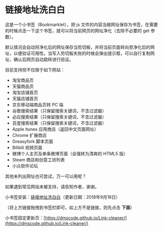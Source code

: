 链接地址洗白白
===

这是一个小书签（Bookmarklet），把 js 文件的内容当做网址保存为书签，在需要的时候点击一下这个书签，就可以将当前网页的网址净化（去除不必要的 get 参数）。

默认情况会自动将净化后的网址保存当剪切板，并将当前页面转向至净化后的网址，以便验证可用性。当写入剪切板失败的时候会弹出提示框，可以自行复制网址，确认后网页自动跳转进行验证。

目前支持但不仅限于如下网站：

* 淘宝商品页
* 天猫商品页
* 淘宝店铺首页
* 天猫店铺首页
* 京东移动端商品页转 PC 端
* 谷歌搜索结果（只保留搜索关键词，不含过滤器）
* 必应搜索结果（只保留搜索关键词，不含过滤器）
* 百度搜索结果（只保留搜索关键词，不含过滤器）
* Apple itunes 应用商店（返回中文页面网址）
* Chrome 扩展商店
* Greasyfork 脚本页面
* Bilibili 视频页面
* 微博个人主页及单条微博页面（会强转为清爽的 HTML5 版）
* Steam 商店和创意工坊列表
* 小众软件论坛

其他未列出网址也可尝试，万一可以用呢？

如果遇到常见网站未被支持，请告知作者，谢谢。

小书签安装：<a href="javascript: (function () { const rulers = { 'tools.appinn.com': {/* 小众工具站，保留 hash */ testReg: /^http(s)?:\/\/tools\.appinn\.com\/.*$/i, replace: '', query: [], hash: true }, 'www.bilibili.com': {/* Blibili */ testReg: /^http(?:s)?:\/\/www\.bilibili\.com\/video\/(av\d+).*$/i, replace: 'https://www.bilibili.com/$1', query: ['p'], hash: true }, 'itunes.apple.com': {/* Apple Stroe */ testReg: /^http(?:s)?:\/\/itunes\.apple\.com\/(?:\w{2}\/)?([^\/]+)\/(?:[^\/]+\/)?((?:id)\d+).*$/i, replace: 'https://itunes.apple.com/cn/$1/$2', query: [], hash: false }, 'chrome.google.com/webstore': {/* Chrome Store */ testReg: /^http(?:s)?:\/\/chrome\.google\.com\/webstore\/detail\/[^\/]+\/([a-z]{32}).*/i, replace: 'https://chrome.google.com/webstore/detail/$1', query: [], hash: false }, 's.taobao.com': {/* Taobao Search */ testReg: /^http(?:s)?:\/\/s\.taobao\.com\/search.*$/i, replace: 'https://s.taobao.com/search', query: ['q'], hash: false, }, 'list.tmall.com': {/* Tmall Search */ testReg: /^http(?:s)?:\/\/list\.tmall\.com\/search_product\.htm.*$/i, replace: 'https://list.tmall.com/search_product.htm', query: ['q'], hash: false, }, 'item.taobao.com': {/* Taobao item */ testReg: /^http(?:s)?:\/\/item\.taobao\.com\/item\.htm.*$/i, replace: 'https://item.taobao.com/item.htm', query: ['id'], hash: false, }, 'detail.tmall.com': {/* Tmall item */ testReg: /^http(?:s)?:\/\/detail\.tmall\.com\/item\.htm.*$/i, replace: 'https://detail.tmall.com/item.htm', query: ['id'], hash: false, }, 'taobao/tmall.com/shop': {/* Taobao/Tmall Shop */ testReg: /^http(?:s)?:\/\/(\w+)\.(taobao|tmall)\.com\/shop\/view_shop\.htm.*$/i, replace: 'https://$1.$2.com/', query: [], hash: false, }, 'item.m.jd.com': {/* JD mobile to PC */ testReg: /^http(?:s)?:\/\/item\.m\.jd\.com\/product\/(\d+)\.html(\?.*)?$/i, replace: 'https://item.jd.com/$1.html', query: [], hash: false, }, 'weibo.com/u': {/* Weibo personal homepage to mobile */ testReg: /^http(?:s)?:\/\/(?:www\.)weibo\.com\/u\/(\d+)(\?.*)?$/i, replace: 'https://m.weibo.cn/$1', query: [], hash: false, }, 'weibo.com': {/* Weibo article page to mobile */ testReg: /^http(?:s)?:\/\/(?:www\.)weibo\.com\/(?:\d+)\/(\w+)(\?.*)?$/i, replace: 'https://m.weibo.cn/status/$1', query: [], hash: false, }, 'greasyfork.org': {/* Greasyfork Script */ testReg: /^http(?:s)?:\/\/(?:www\.)?greasyfork\.org\/(?:[\w-]*\/)?scripts\/(\d+)-.*$/i, replace: 'https://greasyfork.org/zh-CN/scripts/$1', query: [], hash: false, }, 'store.steampowered.com|steamcommunity.com': {/* Steam */ testReg: /^http(?:s)?:\/\/(store\.steampowered|steamcommunity)\.com\/app\/(\d+).*$/i, replace: 'https://$1.com/app/$2', query: [], hash: false, }, 'meta.appinn.com': {/* Appinn BBS */ testReg: /^http(?:s)?:\/\/meta\.appinn\.com\/t(?:\/[^/]*[^/0-9][^/]*)*\/(\d+)(\/.*$|$)/i, replace: 'https://meta.appinn.com/t/$1', query: [], hash: false, }, 'other': {/* All url */ testReg: /^(http(?:s)?:\/\/[^?#]*)[?#].*$/i, replace: '', query: ['id', 'tid', 'uid', 'q', 'wd', 'query'], hash: false, }, }; const url = window.location.href; const hash = window.location.hash; const base = window.location.href.replace(/(\?|#).*$/, ''); let pureUrl = url; function getQueryString(key) { let ret = window.location.search.match(new RegExp('(?:\\?|&)' + key + '=(.*?)(?:&|$|#)', 'i')); return ret === null ? '' : ret[1]; } for(let i in rulers){ let ruler = rulers[i]; let reg = ruler.testReg; let replace = ruler.replace; if (reg.test(url)){ let querys = ruler.query; let newQuerys = ''; if(ruler.query.length){ for(let j in querys){ newQuerys += getQueryString(querys[j]) !== '' ? (newQuerys.length?'&':'?')+querys[j]+'='+getQueryString(querys[j]) : ''; } } newQuerys += ruler.hash ? window.location.hash : ''; pureUrl = (replace===''?base:base.replace(reg, replace) ) + newQuerys; break; } } let newnode = document.createElement('input'); newnode.id = 'pure-url-for-copy'; newnode.value = pureUrl; document.body.appendChild(newnode); let copyinput = document.getElementById('pure-url-for-copy'); copyinput.select(); try { let copyresult = document.execCommand('copy'); if(window.location.href === pureUrl){ window.location.reload(); }else{ window.location.href = pureUrl; } }catch (err) { let reload = prompt('净化后的网址是：',pureUrl); if (reload != null){ window.location.href = pureUrl; } } document.body.removeChild(copyinput); })();">链接地址洗白白</a>（更新日期：2018年9月18日）

（将上方链接拖拽到书签栏即可，如上方不是链接，则先点击 **下面**）

小书签固定更新页：[https://dmscode.github.io/Link-cleaner/](https://dmscode.github.io/Link-cleaner/)